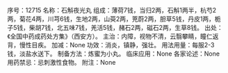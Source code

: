 序号：12715
名称：石斛夜光丸
组成：薄荷7钱，当归2两，石斛1两半，杭芍2两，菊花4两，川芎6钱，生地2两，山萸2两，茺蔚2两，胆草5钱，丹皮1两，栀子5钱，柴胡7钱，北五味7钱，羌活5钱，赭石2两，磁石2两，生草8钱。
出处：《全国中药成药处方集》（西安方）。
主治：内障，视物不清，云翳攀睛，瞳仁返背，慢性目疾。
加减：None
功效：消炎，镇静，强壮。
用法用量：每服2-3钱，淡盐水送下。
制备方法：炼蜜为小丸。
临床应用：None
各家论述：None
用药禁忌：忌刺激性食物。
附注：None
